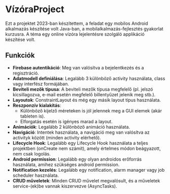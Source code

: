 # VízóraProject

Ezt a projektet 2023-ban készítettem, a feladat egy mobilos Android alkalmazás készítése volt Java-ban, a mobilalkalmazás-fejlesztés gyakorlat kurzusra. A téma egy online vízóra lejelentésre szolgáló applikáció készítése volt.

## Funkciók

- **Firebase autentikáció**: Meg van valósítva a bejelentkezés és a regisztráció.
- **Adatmodell definiálása**: Legalább 3 különböző activity használata, class vagy interfész formájában.
- **Beviteli mezők típusa**: A beviteli mezők típusa megfelelő (pl. jelszó kicsillagozva, e-mail esetén megfelelő billentyűzet jelenik meg stb.).
- **Layoutok**: ConstraintLayout és még egy másik layout típus használata.
- **Reszponzív kialakítás**: 
  - Különböző kijelző méreteken is jól jelennek meg a GUI elemek (akár tableten is).
  - Elforgatás esetén is igényes marad a layout.
- **Animációk**: Legalább 2 különböző animáció használata.
- **Navigáció**: Intentek használata, a navigáció meg van valósítva az activityk között (minden activity elérhető).
- **Lifecycle Hook**: Legalább egy Lifecycle Hook használata a teljes projektben (onCreate nem számít), amely értelmes módon beágyazott, nem csak logolás.
- **Android permission**: Legalább egy olyan androidos erőforrás használata, amihez szükséges android permission.
- **Notification kezelés**: Legalább egy notification, alarm manager vagy job scheduler használata.
- **CRUD műveletek**: Minden CRUD művelet megvalósult, és a műveletek service-(ek)be vannak kiszervezve (AsyncTasks).
